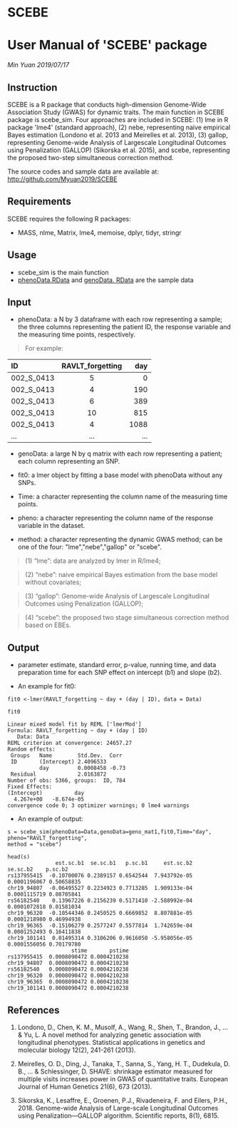 # SCEBE
# User Manual of 'SCEBE' package 
*Min Yuan*
*2019/07/17*

## Instruction
SCEBE is a R package that conducts high-dimension Genome-Wide Association Study (GWAS) for dynamic traits. The main function in SCEBE package is scebe_sim. Four approaches are included in SCEBE: (1) lme in R package 'lme4' (standard approach), (2) nebe, representing naive empirical Bayes estimation (Londono et al. 2013 and Meirelles et al. 2013), (3) gallop, representing Genome-wide Analysis of Largescale Longitudinal Outcomes using Penalization (GALLOP) (Sikorska et al. 2015), and scebe, representing the proposed two-step simultaneous correction method.

 The source codes and sample data are available at: http://github.com/Myuan2019/SCEBE

## Requirements

SCEBE requires the following R packages:

- MASS, nlme, Matrix, lme4, memoise, dplyr, tidyr, stringr

## Usage

- scebe_sim is the main function
- [phenoData.RData](https://github.com/Myuan2019/SCEBE/blob/master/phenoData.RData) and [genoData. RData](https://github.com/Myuan2019/SCEBE/blob/master/genoData.RData) are the sample data

## Input

- phenoData: a N by 3 dataframe with each row representing a sample; the three columns representing the patient ID, the response variable and the measuring time points, respectively.
> For example:

| ID      |     RAVLT_forgetting| day|
| :-------- |  :-------------: |----:|
| 002_S_0413|                5|    0|
 |002_S_0413|                4 | 190|
 |002_S_0413|                 6 | 389|
 |002_S_0413|                10 | 815|
 |002_S_0413|                4 |1088|
 |...       |...               |... |


- genoData: a large N by q matrix with each row representing  a patient; each column representing an SNP.
  
 - fit0: a lmer object by fitting a base model with phenoData  without any SNPs.
 
 - Time: a character representing the column name of the measuring time points.
 
 - pheno: a character representing the column name of the response variable in the dataset.
 
 - method: a character representing the dynamic GWAS method; can be one of the four: "lme","nebe","gallop" or  "scebe". 
 > (1) “lme”: data are analyzed by lmer in R/lme4; 
 
 > (2) “nebe”: naive empirical Bayes estimation from the base model without covariates;
 
 > (3) “gallop”: Genome-wide Analysis of Largescale Longitudinal Outcomes using Penalization (GALLOP);
 
 > (4) “scebe”: the proposed two stage simultaneous correction method based on EBEs.
 
 ## Output

- parameter estimate, standard error, p-value, running time,  and data preparation time for each SNP effect on intercept (b1) and slope (b2).

- An example for fit0: 
```
fit0 <-lmer(RAVLT_forgetting ~ day + (day | ID), data = Data)

fit0

Linear mixed model fit by REML ['lmerMod']
Formula: RAVLT_forgetting ~ day + (day | ID)
   Data: Data
REML criterion at convergence: 24657.27
Random effects:
 Groups   Name        Std.Dev.  Corr 
 ID       (Intercept) 2.4096533      
          day         0.0008458 -0.73
 Residual             2.0163872      
Number of obs: 5366, groups:  ID, 784
Fixed Effects:
(Intercept)          day  
  4.267e+00   -8.674e-05  
convergence code 0; 3 optimizer warnings; 0 lme4 warnings 

```

- An example of output:
```
s = scebe_sim(phenoData=Data,genoData=geno_mat1,fit0,Time="day", pheno="RAVLT_forgetting",
method = "scebe")

head(s)
               est.sc.b1  se.sc.b1   p.sc.b1     est.sc.b2     se.sc.b2    p.sc.b2
rs137955415  -0.10700076 0.2389157 0.6542544  7.943792e-05 0.0001196067 0.50658835
chr19_94807  -0.06495527 0.2234923 0.7713285  1.909133e-04 0.0001115719 0.08705841
rs56182540    0.13967226 0.2156239 0.5171410 -2.588992e-04 0.0001072818 0.01581034
chr19_96320  -0.10544346 0.2450525 0.6669852  8.807881e-05 0.0001218980 0.46994938
chr19_96365  -0.15106279 0.2577247 0.5577814  1.742659e-04 0.0001252493 0.16411838
chr19_101141  0.01495314 0.3106206 0.9616050 -5.958056e-05 0.0001556056 0.70179780
                    stime       pstime
rs137955415  0.0008090472 0.0004210238
chr19_94807  0.0008090472 0.0004210238
rs56182540   0.0008090472 0.0004210238
chr19_96320  0.0008090472 0.0004210238
chr19_96365  0.0008090472 0.0004210238
chr19_101141 0.0008090472 0.0004210238

```
## References
1.	Londono, D., Chen, K. M., Musolf, A., Wang, R., Shen, T., Brandon, J., ... & Yu, L. A novel method for analyzing genetic association with longitudinal phenotypes. Statistical applications in genetics and molecular biology 12(2), 241-261 (2013). 

2.	Meirelles, O. D., Ding, J., Tanaka, T., Sanna, S., Yang, H. T., Dudekula, D. B., ... & Schlessinger, D. SHAVE: shrinkage estimator measured for multiple visits increases power in GWAS of quantitative traits. European Journal of Human Genetics 21(6), 673 (2013).

3.	Sikorska, K., Lesaffre, E., Groenen, P.J., Rivadeneira, F. and Eilers, P.H., 2018. Genome-wide Analysis of Large-scale Longitudinal Outcomes using Penalization—GALLOP algorithm. Scientific reports, 8(1), 6815.
